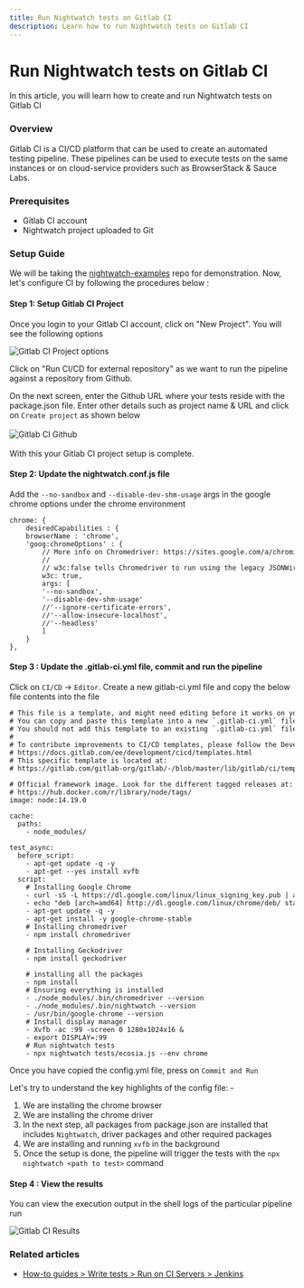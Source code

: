 ```yaml
---
title: Run Nightwatch tests on Gitlab CI
description: Learn how to run Nightwatch tests on Gitlab CI
---
```


<div class="page-header"><h1>Run Nightwatch tests on Gitlab CI</h1></div>

In this article, you will learn how to create and run Nightwatch tests on Gitlab CI

### Overview

Gitlab CI is a CI/CD platform that can be used to create an automated testing pipeline. These pipelines can be used to execute tests on the same instances or on cloud-service providers such as BrowserStack & Sauce Labs.

### Prerequisites
- Gitlab CI account
- Nightwatch project uploaded to Git


### Setup Guide
We will be taking the [nightwatch-examples](https://github.com/nightwatchjs/nightwatch-examples) repo for demonstration. Now, let's configure CI by following the procedures below :


#### Step 1:  Setup Gitlab CI Project
Once you login to your Gitlab CI account, click on "New Project". You will see the following options

![Gitlab CI Project options](https://user-images.githubusercontent.com/1677755/191430866-d944c965-3fcb-4128-a878-30e816acb6be.png)

Click on "Run CI/CD for external repository" as we want to run the pipeline against a repository from Github. 

On the next screen, enter the Github URL where your tests reside with the package.json file. Enter other details such as project name & URL and click on `Create project` as shown below
<br>
<br>
![Gitlab CI Github](https://user-images.githubusercontent.com/1677755/191431627-b1756eda-3357-4525-b4cd-b92b8274c470.png)
<br>
<br>
With this your Gitlab CI project setup is complete. 

#### Step 2:  Update the nightwatch.conf.js file
Add the `--no-sandbox` and `--disable-dev-shm-usage` args in the google chrome options under the chrome environment 

<pre><code class="yml" style="white-space: pre;" >chrome: {
    desiredCapabilities : {
    browserName : 'chrome',
    'goog:chromeOptions' : {
        // More info on Chromedriver: https://sites.google.com/a/chromium.org/chromedriver/
        //
        // w3c:false tells Chromedriver to run using the legacy JSONWire protocol (not required in Chrome 78)
        w3c: true,
        args: [
        '--no-sandbox',
        '--disable-dev-shm-usage'
        //'--ignore-certificate-errors',
        //'--allow-insecure-localhost',
        //'--headless'
        ]
    }
},
</code></pre>

#### Step 3 : Update the .gitlab-ci.yml file, commit and run the pipeline

Click on `CI/CD` -> `Editor`. Create a new gitlab-ci.yml file and copy the below file contents into the file

<pre><code class="yml" style="white-space: pre;"># This file is a template, and might need editing before it works on your project.
# You can copy and paste this template into a new `.gitlab-ci.yml` file.
# You should not add this template to an existing `.gitlab-ci.yml` file by using the `include:` keyword.
#
# To contribute improvements to CI/CD templates, please follow the Development guide at:
# https://docs.gitlab.com/ee/development/cicd/templates.html
# This specific template is located at:
# https://gitlab.com/gitlab-org/gitlab/-/blob/master/lib/gitlab/ci/templates/Nodejs.gitlab-ci.yml

# Official framework image. Look for the different tagged releases at:
# https://hub.docker.com/r/library/node/tags/
image: node:14.19.0

cache:
  paths:
    - node_modules/

test_async:
  before_script:
    - apt-get update -q -y
    - apt-get --yes install xvfb
  script:
    # Installing Google Chrome
    - curl -sS -L https://dl.google.com/linux/linux_signing_key.pub | apt-key add -
    - echo "deb [arch=amd64] http://dl.google.com/linux/chrome/deb/ stable main" > /etc/apt/sources.list.d/google.list
    - apt-get update -q -y
    - apt-get install -y google-chrome-stable
    # Installing chromedriver
    - npm install chromedriver

    # Installing Geckodriver
    - npm install geckodriver

    # installing all the packages
    - npm install 
    # Ensuring everything is installed
    - ./node_modules/.bin/chromedriver --version
    - ./node_modules/.bin/nightwatch --version
    - /usr/bin/google-chrome --version
    # Install display manager
    - Xvfb -ac :99 -screen 0 1280x1024x16 &
    - export DISPLAY=:99
    # Run nightwatch tests
    - npx nightwatch tests/ecosia.js --env chrome
</code></pre>

Once you have copied the config.yml file, press on `Commit and Run`

Let's try to understand the key highlights of the config file: -
1. We are installing the chrome browser
2. We are installing the chrome driver
3. In the next step, all packages from package.json are installed that includes `Nightwatch`, driver packages and other required packages
4. We are installing and running `xvfb` in the background
5. Once the setup is done, the pipeline will trigger the tests with the `npx nightwatch <path to test>` command

#### Step 4 : View the results

You can view the execution output in the shell logs of the particular pipeline run

![Gitlab CI Results](https://user-images.githubusercontent.com/1677755/191442560-0973bf79-8b45-4a25-bb34-44f72757554a.png)


### Related articles
- [How-to guides > Write tests > Run on CI Servers > Jenkins ](/guide/ci-integrations/run-nightwatch-on-jenkins.html)
